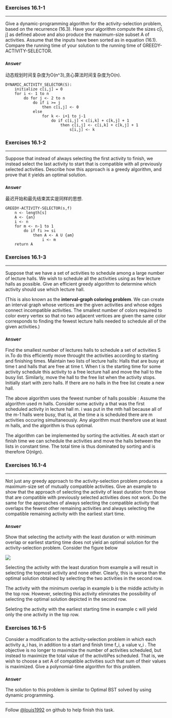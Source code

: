 ### Exercises 16.1-1
***
Give a dynamic-programming algorithm for the activity-selection problem, based on the recurrence (16.3). Have your algorithm compute the sizes c[i, j] as defined above and also produce the maximum-size subset A of activities. Assume that the inputs have been sorted as in equation (16.1). Compare the running time of your solution to the running time of GREEDY-ACTIVITY-SELECTOR.

### `Answer`
动态规划时间复杂度为O(n^3),贪心算法时间复杂度为O(n).

	DYNAMIC_ACTIVITY_SELECTOR(S):
		initialize c[i,j] = 0
		for i <- 1 to n
			do for j <- 2 to n
				do if i >= j
					then c[i,j] <- 0
				else
					for k <- i+1 to j-1
						do if c[i,j] < c[i,k] + c[k,j] + 1
							then c[i,j] <- c[i,k] + c[k,j] + 1
								s[i,j] <- k

### Exercises 16.1-2
***
Suppose that instead of always selecting the first activity to finish, we instead select the last activity to start that is compatible with all previously selected activities. Describe how this approach is a greedy algorithm, and prove that it yields an optimal solution.

### `Answer`

最迟开始和最先结束其实是同样的思想.

	GREEDY-ACTIVITY-SELECTOR(s,f)
		n <- length[s]
		A <- {an}
		i <- n
		for m <- n-1 to 1
			do if fi >= si
				then A <- A U {am}
					i <- m
		return A

### Exercises 16.1-3
***
Suppose that we have a set of activities to schedule among a large number of lecture halls. We wish to schedule all the activities using as few lecture halls as possible. Give an efficient greedy algorithm to determine which activity should use which lecture hall.

(This is also known as the **interval-graph coloring problem**. We can create an interval graph whose vertices are the given activities and whose edges connect incompatible activities. The smallest number of colors required to color every vertex so that no two adjacent vertices are given the same color corresponds to finding the fewest lecture halls needed to schedule all of the given activities.)

### `Answer`
Find the smallest number of lectures halls to schedule a set of activities S in.To do this efficiently move throught the activities according to starting and finishing times. Maintain two lists of lecture halls: Halls that are busy at time t and halls that are free at time t. When t is the starting time for some activity schedule this activity to a free lecture hall and move the hall to the busy list. Similarly, move the hall to the free list when the activity stops. Initially start with zero halls. If there are no halls in the free list create a new hall.

The above algorithm uses the fewest number of halls possible : Assume the algorithm used m halls. Consider some activity a that was the first scheduled activity in lecture hall m. i was put in the mth hall because all of the m-1 halls were busy, that is, at the time a is scheduled there are m activities occuring simultaneously. Any algorithm must therefore use at least m halls, and the algorithm is thus optimal.

The algorithm can be implemented by sorting the activities. At each start or finish time we can schedule the activities and move the halls between the lists in constant time. The total time is thus dominated by sorting and is therefore O(nlgn).
				

### Exercises 16.1-4
***
Not just any greedy approach to the activity-selection problem produces a maximum-size set of mutually compatible activities. Give an example to show that the approach of selecting the activity of least duration from those that are compatible with previously selected activities does not work. Do the same for the approaches of always selecting the compatible activity that overlaps the fewest other remaining activities and always selecting the compatible remaining activity with the earliest start time.

### `Answer`
Show that selecting the activity with the least duration or with minimum overlap or earliest starting time does not yield an optimal solution for the activity-selection problem. Consider the figure below

![](./repo/s1/1.png)

Selecting the activity with the least duration from example a will result in selecting the topmost activity and none other. Clearly, this is worse than the optimal solution obtained by selecting the two activities in the second row.

The activity with the minimum overlap in example b is the middle activity in the top row. However, selecting this activity eliminates the possibility of selecting the optimal solution depicted in the second row.

Seleting the activity with the earliest starting time in example c will yield only the one activity in the top row.

### Exercises 16.1-5
Consider a modification to the activity-selection problem in which each activity a_i has, in addition to a start and finish time f_i, a value  v_i . The objective is no longer to maximize the number of activities scheduled, but instead to maximize the total value of the activitiPes scheduled. That is, we wish to choose a set A of compatible activities such that sum of their values is maximized. Give a polynomial-time algorithm for this problem. 

### `Answer`
The solution to this problem is similar to Optimal BST solved by using dynamic programming. 
***
Follow [@louis1992](https://github.com/gzc) on github to help finish this task.

